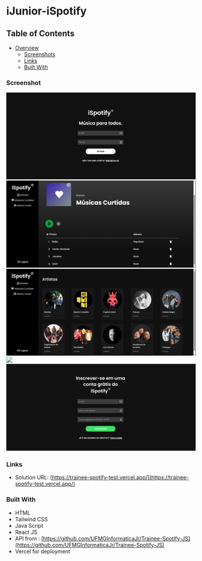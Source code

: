 # iJunior-iSpotify

## Table of Contents

- [Overview](#overview)
  - [Screenshots](#screenshots)
  - [Links](#links)
  - [Built With](#built-with)


### Screenshot

![](./trainee-spotify/front-end/src/assets/loginScreen.png)
![](./trainee-spotify/front-end/src/assets/likeScreen.png)
![](./trainee-spotify/front-end/src/assets/mainScreen.png)
![](./trainee-spotify/front-end/src/assets/myAccountScreen.png)
![](./trainee-spotify/front-end/src/assets/signupScreen.png)

### Links

- Solution URL: [https://trainee-spotify-test.vercel.app/](https://trainee-spotify-test.vercel.app/)

### Built With

- HTML
- Tailwind CSS
- Java Script
- React JS
- API from : [https://github.com/UFMGInformaticaJr/Trainee-Spotify-JS](https://github.com/UFMGInformaticaJr/Trainee-Spotify-JS)
- Vercel for deployment





<!-- ## Table of Contents
- How to run

### How to run
1. Clone this repo:
    ```bash
    git clone https://github.com/Riquelme3m/iJunior-Music-Player
    ```

2. Install api dependencies and start:
    ```bash
    cd trainee-spotify/api
    npm install
    npm start
    ```

3. Open another terminal, install front-end dependencies and start:
   ```bash
    cd trainee-spotify/front-end
    npm install
    npm run dev
    ```

    and access the url created.

    **Ready to use!**
<br></br>

For more info on the API, access: 
- https://github.com/UFMGInformaticaJr/Trainee-Spotify-JS -->